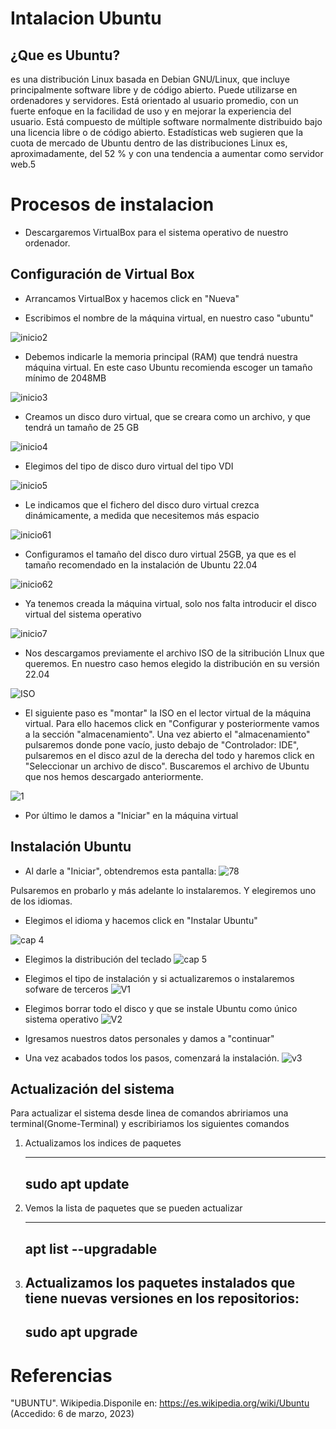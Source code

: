 # Intalacion Ubuntu
## ¿Que es Ubuntu?
  es una distribución Linux basada en Debian GNU/Linux, que incluye principalmente software libre y de código abierto. Puede utilizarse en ordenadores y servidores. Está orientado al usuario promedio, con un fuerte enfoque en la facilidad de uso y en mejorar la experiencia del usuario. Está compuesto de múltiple software normalmente distribuido bajo una licencia libre o de código abierto. Estadísticas web sugieren que la cuota de mercado de Ubuntu dentro de las distribuciones Linux es, aproximadamente, del 52 % y con una tendencia a aumentar como servidor web.5
  # Procesos de instalacion
  
  - Descargaremos VirtualBox para el sistema operativo de nuestro ordenador.
  ## Configuración de Virtual Box
  
  - Arrancamos VirtualBox y hacemos click en "Nueva"
  
  - Escribimos el nombre de la máquina virtual, en nuestro caso "ubuntu"
  
  ![inicio2](./inicio2.png)
  
  - Debemos indicarle la memoria principal (RAM) que tendrá nuestra máquina virtual. En este caso Ubuntu recomienda escoger un tamaño mínimo de 2048MB 
  
  ![inicio3](./inicio3.png)
   
  - Creamos un disco duro virtual, que se creara como un archivo, y que tendrá un tamaño de 25 GB
   
   ![inicio4](./inicio4.png)
   
  - Elegimos del tipo de disco duro virtual del tipo VDI
   
   ![inicio5](./inicio5.png)
   
  - Le indicamos que el fichero del disco duro virtual crezca dinámicamente, a medida que necesitemos más espacio
   
   ![inicio61](./inicio61.png)
  
  - Configuramos el tamaño del disco duro virtual 25GB, ya que es el tamaño recomendado en la instalación de Ubuntu 22.04
   
   ![inicio62](./inicio62.png)
   
  - Ya tenemos creada la máquina virtual, solo nos falta introducir el disco virtual del sistema operativo
  
  ![inicio7](./inicio7.png)
  
  - Nos descargamos previamente el archivo ISO de la sitribución LInux que queremos. En nuestro caso hemos elegido la distribución en su versión 22.04
  
  ![ISO](./ISO.png)
  
  - El siguiente paso es "montar" la ISO en el lector virtual de la máquina virtual. Para ello hacemos click en "Configurar y posteriormente vamos a la sección "almacenamiento". Una vez abierto el "almacenamiento" pulsaremos donde pone vacío, justo debajo de "Controlador: IDE", pulsaremos en el disco azul de la derecha del todo y haremos click en "Seleccionar un archivo de disco". Buscaremos el archivo de Ubuntu que nos hemos descargado anteriormente.
  
  ![1](./1.png)

  - Por último le damos a "Iniciar" en la máquina virtual 
  
  
  ## Instalación Ubuntu
  - Al darle a "Iniciar", obtendremos esta pantalla: 
   ![78](./78.png)
 
  Pulsaremos en probarlo y más adelante lo instalaremos. Y elegiremos uno de los idiomas.
  
  - Elegimos el idioma y hacemos click en "Instalar Ubuntu"
  
  ![cap 4](./cap_4.png)
  
  
  - Elegimos la distribución del teclado
   ![cap 5](./cap5.png)
   
  - Elegimos el tipo de instalación y si actualizaremos o instalaremos sofware de terceros
   ![V1](./V1.png)
   
  - Elegimos borrar todo el disco y que se instale Ubuntu como único sistema operativo
   ![V2](./V2.png)
   
   - Igresamos nuestros datos personales y damos a "continuar"
   
   
   - Una vez acabados todos los pasos, comenzará la instalación.
     ![v3](./v3.png)
     
## Actualización del sistema 
Para actualizar el sistema desde linea de comandos abririamos una terminal(Gnome-Terminal) y escribiriamos los siguientes comandos

1. Actualizamos los indices de paquetes

   ---
   sudo apt update
   ---

2. Vemos la lista de paquetes que se pueden actualizar

   ---
   apt list --upgradable
   ---

3. Actualizamos los paquetes instalados que tiene nuevas versiones en los repositorios:
   ---
   sudo apt upgrade
   ---
   
# Referencias
  "UBUNTU". Wikipedia.Disponile en: https://es.wikipedia.org/wiki/Ubuntu (Accedido: 6 de marzo, 2023)
